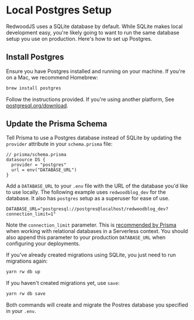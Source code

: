 # Local Postgres Setup

RedwoodJS uses a SQLite database by default. While SQLite makes local development easy, you're
likely going to want to run the same database setup you use on production. Here's how to set up
Postgres.

## Install Postgres

Ensure you have Postgres installed and running on your machine. If you're on a Mac, we recommend
Homebrew:

```bash
brew install postgres
```

Follow the instructions provided. If you're using another platform, See
[postgresql.org/download](https://www.postgresql.org/download/).

## Update the Prisma Schema

Tell Prisma to use a Postgres database instead of SQLite by updating the `provider` attribute in your
`schema.prisma` file:

```prisma
// prisma/schema.prisma
datasource DS {
  provider = "postgres"
  url = env("DATABASE_URL")
}
```

Add a `DATABASE_URL` to your `.env` file with the URL of the database you'd like to use locally. The
following example uses `redwoodblog_dev` for the database. It also has `postgres` setup as a
superuser for ease of use.

```env
DATABASE_URL="postgresql://postgres@localhost/redwoodblog_dev?connection_limit=1"
```

Note the `connection_limit` parameter. This is [recommended by Prisma](https://www.prisma.io/docs/reference/tools-and-interfaces/prisma-client/deployment#recommended-connection-limit) when working with
relational databases in a Serverless context. You should also append this parameter to your production
`DATABASE_URL` when configuring your deployments.

If you've already created migrations using SQLite, you just need to run migrations again:

```bash
yarn rw db up
```

If you haven't created migrations yet, use `save`:

```bash
yarn rw db save
```

Both commands will create and migrate the Postres database you specified in your `.env`.
